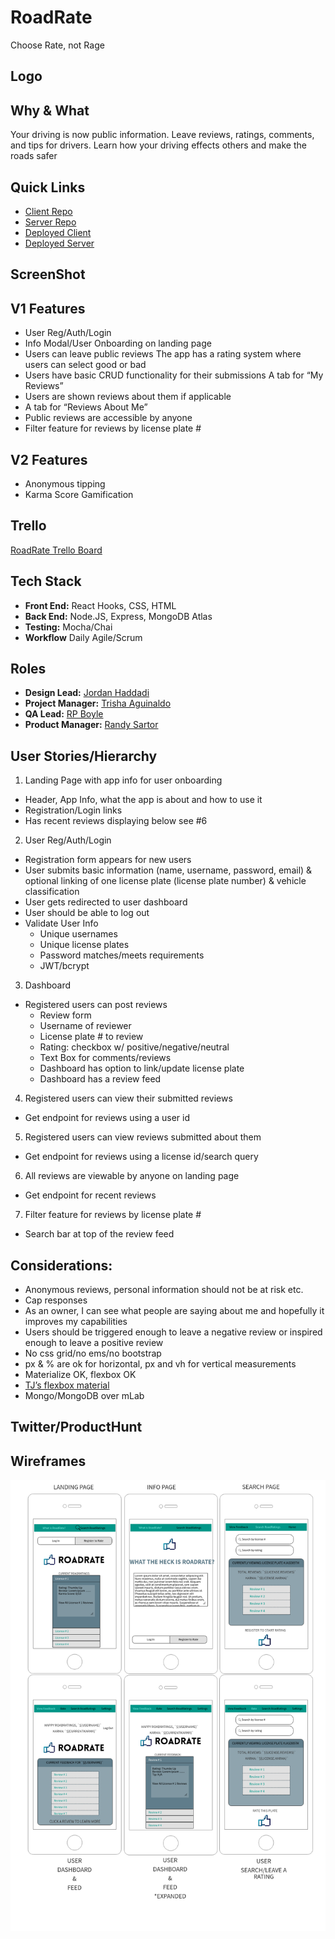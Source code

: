 # RoadRate
Choose Rate, not Rage

## Logo

## Why & What
Your driving is now public information. Leave reviews, ratings, comments, and tips for drivers. Learn how your driving effects others and make the roads safer

## Quick Links
- [Client Repo](https://github.com/thinkful-ei26/roadrate-client)
- [Server Repo](https://github.com/thinkful-ei26/roadrate-server)
- [Deployed Client](https://road-rate-client.herokuapp.com/)
- [Deployed Server](http://road-rate-server.herokuapp.com/) 


## ScreenShot


## V1 Features
- User Reg/Auth/Login
- Info Modal/User Onboarding on landing page
- Users can leave public reviews
The app has a rating system where users can select good or bad
- Users have basic CRUD functionality for their submissions
A tab for “My Reviews”
- Users are shown reviews about them if applicable
- A tab for “Reviews About Me”
- Public reviews are accessible by anyone
- Filter feature for reviews by license plate #

## V2 Features
- Anonymous tipping
- Karma Score Gamification

## Trello 
[RoadRate Trello Board](https://trello.com/b/Zc46dooe/oh-my-quad)

## Tech Stack
- **Front End:** React Hooks, CSS, HTML
- **Back End:** Node.JS, Express, MongoDB Atlas
- **Testing:** Mocha/Chai
- **Workflow** Daily Agile/Scrum

## Roles
- **Design Lead:** [Jordan Haddadi](https://github.com/jordanhaddadi)
- **Project Manager:** [Trisha Aguinaldo](https://github.com/kronicle114)
- **QA Lead:** [RP Boyle](https://github.com/RPBoyle11)
- **Product Manager:** [Randy Sartor](https://github.com/Rjsartor)

## User Stories/Hierarchy

1. Landing Page with app info for user onboarding
- Header, App Info, what the app is about and how to use it
- Registration/Login links
- Has recent reviews displaying below see #6

2. User Reg/Auth/Login
- Registration form appears for new users
- User submits basic information (name, username, password, email) & optional linking of one license plate (license plate number) & vehicle classification
- User gets redirected to user dashboard
- User should be able to log out
- Validate User Info
  - Unique usernames
  - Unique license plates
  - Password matches/meets requirements
  - JWT/bcrypt

3. Dashboard
- Registered users can post reviews
  - Review form
  - Username of reviewer
  - License plate # to review
  - Rating: checkbox w/ positive/negative/neutral
  - Text Box for comments/reviews
  - Dashboard has option to link/update license plate
  - Dashboard has a review feed

4. Registered users can view their submitted reviews
- Get endpoint for reviews using a user id

5. Registered users can view reviews submitted about them
- Get endpoint for reviews using a license id/search query

6. All reviews are viewable by anyone on landing page
- Get endpoint for recent reviews

7. Filter feature for reviews by license plate #
- Search bar at top of the review feed

## Considerations: 
- Anonymous reviews, personal information should not be at risk etc. 
- Cap responses
- As an owner, I can see what people are saying about me and hopefully it improves my capabilities 
- Users should be triggered enough to leave a negative review or inspired enough to leave a positive review
- No css grid/no ems/no bootstrap
- px & % are ok for horizontal, px and vh for vertical measurements
- Materialize OK, flexbox OK
- [TJ’s flexbox material](https://docs.google.com/document/d/16FepalC5m0DIjKtpvnJed5wZ34IhBrRKrdvcuOI8oU8/edit)
- Mongo/MongoDB over mLab

## Twitter/ProductHunt

## Wireframes

<img src='./src/assets/wireframe.png' alt='RoadRate Wireframes' width='800px'/>